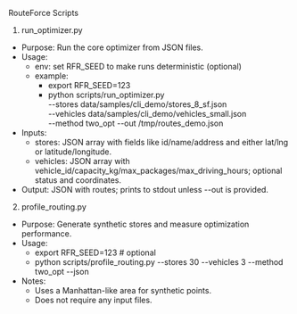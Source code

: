 RouteForce Scripts

1) run_optimizer.py
- Purpose: Run the core optimizer from JSON files.
- Usage:
  - env: set RFR_SEED to make runs deterministic (optional)
  - example:
    - export RFR_SEED=123
    - python scripts/run_optimizer.py \
        --stores data/samples/cli_demo/stores_8_sf.json \
        --vehicles data/samples/cli_demo/vehicles_small.json \
        --method two_opt --out /tmp/routes_demo.json
- Inputs:
  - stores: JSON array with fields like id/name/address and either lat/lng or latitude/longitude.
  - vehicles: JSON array with vehicle_id/capacity_kg/max_packages/max_driving_hours; optional status and coordinates.
- Output: JSON with routes; prints to stdout unless --out is provided.

2) profile_routing.py
- Purpose: Generate synthetic stores and measure optimization performance.
- Usage:
  - export RFR_SEED=123  # optional
  - python scripts/profile_routing.py --stores 30 --vehicles 3 --method two_opt --json
- Notes:
  - Uses a Manhattan-like area for synthetic points.
  - Does not require any input files.

